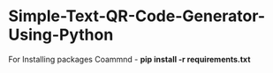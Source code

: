 # Simple-Text-QR-Code-Generator-Using-Python

For Installing packages Coammnd - **pip install -r requirements.txt**
